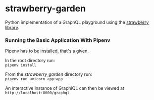 # strawberry-garden
Python implementation of a GraphQL playground using the [strawberry library](https://github.com/strawberry-graphql/strawberry).


### Running the Basic Application With Pipenv
Pipenv has to be installed, that's a given.

In the root directory run:  
`pipenv install`

From the *strawberry_garden* directory run:  
`pipenv run uvicorn app:app`

An interactive instance of GraphiQL can then be viewed at `http://localhost:8000/graphql`
